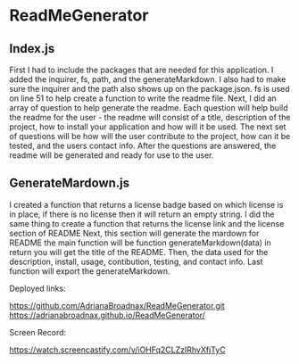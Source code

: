 # ReadMeGenerator

## Index.js

First I had to include the packages that are needed for this application. I added the inquirer, fs, path, and the generateMarkdown.
I also had to make sure the inquirer and the path also shows up on the package.json.
fs is used on line 51 to help create a function to write the readme file.
Next, I did an array of question to help generate the readme. 
Each question will help build the readme for the user - the readme will consist of a title, description of the project, how to install your application and how will it be used. 
The next set of questions will be how will the user contribute to the project, how can it be tested, and the users contact info. 
After the questions are answered, the readme will be generated and ready for use to the user.

## GenerateMardown.js
I created a function that returns a license badge based on which license is in place, if there is no license then it will return an empty string.
I did the same thing to create a function that returns the license link and the license section of README
Next, this section will generate the mardown for README
the main function will be function generateMarkdown(data) in return you will get the title of the README.
Then, the data used for the description, install, usage, contibution, testing, and contact info. 
Last function will export the generateMarkdown.

Deployed links:

https://github.com/AdrianaBroadnax/ReadMeGenerator.git
https://adrianabroadnax.github.io/ReadMeGenerator/


Screen Record: 

https://watch.screencastify.com/v/iOHFq2CLZzIRhvXfjTyC